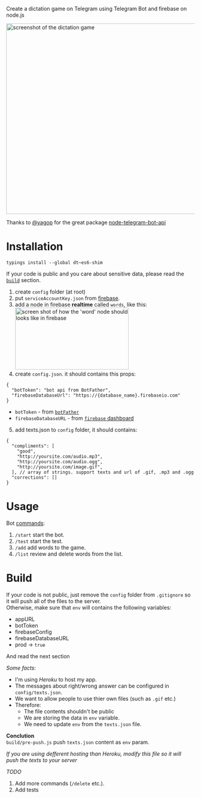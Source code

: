Create a dictation game on Telegram using Telegram Bot and firebase on node.js

<img width="508" alt="screenshot of the dictation game" src="https://user-images.githubusercontent.com/3723951/34834126-d4594666-f6f9-11e7-98ec-eabcba871a87.png">


Thanks to [@yagop](https://github.com/yagop) for the great package [node-telegram-bot-api](https://github.com/yagop/node-telegram-bot-api)

# Installation

```
typings install --global dt~es6-shim
```

If your code is public and you care about sensitive data, please read the [`build`](#build) section.

1. create `config` folder (at root)
2. put `serviceAccountKey.json` from [firebase](https://firebase.google.com/docs/admin/setup#add_firebase_to_your_app).
3. add a node in firebase **realtime** called `words`, like this:<br />
   <img width="303" height="165" alt="screen shot of how the 'word' node should looks like in firebase" src="https://user-images.githubusercontent.com/3723951/35352575-140cbe3e-014d-11e8-97f7-c52d1a462cb1.png" />
4. create `config.json`. it should contains this props:

```
{
  "botToken": "bot api from BotFather",
  "firebaseDatabaseUrl": "https://{database_name}.firebaseio.com"
}
```
- `botToken` - from [`botFather`](https://core.telegram.org/bots#6-botfather)
- `firebaseDatabaseURL` - from [`firebase` dashboard](https://firebase.google.com/docs/database/web/start)
5. add texts.json to `config` folder, it should contains:
```
{
  "compliments": [
    "good",
    "http://yoursite.com/audio.mp3",
    "http://yoursite.com/audio.ogg",
    "http://yoursite.com/image.gif",
  ], // array of strings. support texts and url of .gif, .mp3 and .ogg
  "corrections": []
}
```

# Usage

Bot [commands](https://core.telegram.org/bots#global-commands):

1. `/start` start the bot.
2. `/test` start the test.
3. `/add` add words to the game.
4. `/list` review and delete words from the list.

# Build

If your code is not public, just remove the `config` folder from `.gitignore` so it will push all of the files to the server.<br />
Otherwise, make sure that `env` will contains the following variables:

- appURL
- botToken
- firebaseConfig
- firebaseDatabaseURL
- prod -> `true`

And read the next section

*Some facts:*
- I'm using _Heroku_ to host my app.
- The messages about right/wrong answer can be configured in `config/texts.json`.
- We want to allow people to use thier own files (such as `.gif` etc.)
- Therefore:
  - The file contents shouldn't be public
  - We are storing the data in `env` variable.
  - We need to update `env` from the `texts.json` file.

**Conclution**<br />
`build/pre-push.js` push `texts.json` content as `env` param.

*If you are using defferent hosting than _Heroku_, modify this file so it will push the texts to your server*



*TODO*

1. Add more commands (`/delete` etc.).
2. Add tests
